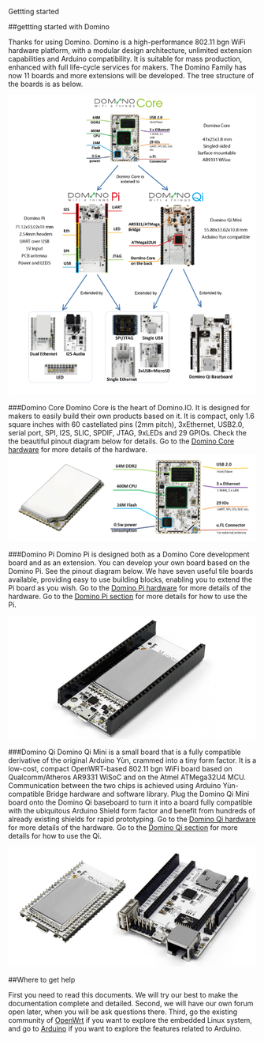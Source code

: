 Gettting started

##gettting started with Domino

Thanks for using Domino. Domino is a high-performance 802.11 bgn WiFi hardware platform, with a modular design architecture, unlimited extension capabilities and Arduino compatibility. It is suitable for mass production, enhanced with full life-cycle services for makers.
The Domino Family has now 11 boards and more extensions will be developed. The tree structure of the boards is as below.

![Domono family](tree.png)

###Domino Core
Domino Core is the heart of Domino.IO. It is designed for makers to easily build their own products based on it. It is compact, only 1.6 square inches with 60 castellated pins (2mm pitch), 3xEthernet, USB2.0, serial port, SPI, I2S, SLIC, SPDIF, JTAG, 9xLEDs and 29 GPIOs. Check the the beautiful pinout diagram below for details.
Go to the [Domino Core hardware](/hardware/core/) for more details of the hardware.
![Domino Core](core.png)

###Domino Pi
Domino Pi is designed both as a Domino Core development board and as an extension. You can develop your own board based on the Domino Pi. See the pinout diagram below. We have seven useful tile boards available, providing easy to use building blocks, enabling you to extend the Pi board as you wish.
Go to the [Domino Pi hardware](/hardware/pi/) for more details of the hardware.
Go to the [Domino Pi section](/pi/) for more details for how to use the Pi.

![Domino Pi](domino-pi.png)

###Domino Qi
Domino Qi Mini is a small board that is a fully compatible derivative of the original Arduino Yùn, crammed into a tiny form factor. It is a low-cost, compact OpenWRT-based 802.11 bgn WiFi board based on Qualcomm/Atheros AR9331 WiSoC and on the Atmel ATMega32U4 MCU. Communication between the two chips is achieved using Arduino Yùn-compatible Bridge hardware and software library.
Plug the Domino Qi Mini board onto the Domino Qi baseboard to turn it into a board fully compatible with the ubiquitous Arduino Shield form factor and benefit from hundreds of already existing shields for rapid prototyping.
Go to the [Domino Qi hardware](/hardware/qi/) for more details of the hardware.
Go to the [Domino Qi section](/qi/) for more details for how to use the Qi.

![Domino Pi](domino-qi.png)

##Where to get help

First you need to read this documents. We will try our best to make the documentation complete and detailed. 
Second, we will have our own forum open later, when you will be ask questions there.
Third, go the existing community of [OpenWrt](http://www.openwrt.org) if you want to explore the embedded Linux system, and go to [Arduino](http://arduino.cc) if you want to explore the features related to Arduino.
